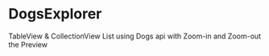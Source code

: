 # DogsExplorer
TableView &amp; CollectionView List using Dogs api with Zoom-in and Zoom-out the Preview
